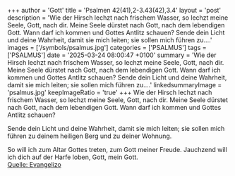 +++
author = 'Gott'
title = 'Psalmen 42(41),2-3.43(42),3.4'
layout = 'post'
description = 'Wie der Hirsch lechzt nach frischem Wasser,  so lechzt meine Seele, Gott, nach dir. Meine Seele dürstet nach Gott, nach dem lebendigen Gott. Wann darf ich kommen und Gottes Antlitz schauen?  Sende dein Licht und deine Wahrheit, damit sie mich leiten; sie sollen mich führen zu....'
images = ['/symbols/psalmus.jpg']
categories = ['PSALMUS']
tags = ['PSALMUS']
date = '2025-03-24 08:00:47 +0100'
summary = 'Wie der Hirsch lechzt nach frischem Wasser,  so lechzt meine Seele, Gott, nach dir. Meine Seele dürstet nach Gott, nach dem lebendigen Gott. Wann darf ich kommen und Gottes Antlitz schauen?  Sende dein Licht und deine Wahrheit, damit sie mich leiten; sie sollen mich führen zu....'
linkedsummaryImage = 'psalmus.jpg'
keepImageRatio = 'true'
+++
Wie der Hirsch lechzt nach frischem Wasser, 
so lechzt meine Seele, Gott, nach dir.
Meine Seele dürstet nach Gott, nach dem lebendigen Gott.
Wann darf ich kommen und Gottes Antlitz schauen?

Sende dein Licht und deine Wahrheit,
damit sie mich leiten;
sie sollen mich führen zu deinem heiligen Berg
und zu deiner Wohnung.<!--more-->

So will ich zum Altar Gottes treten,
zum Gott meiner Freude.
Jauchzend will ich dich auf der Harfe loben,
Gott, mein Gott.<br> [Quelle: Evangelizo](https://evangeliumtagfuertag.org/DE/gospel)